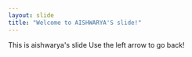 ```yaml
---
layout: slide
title: "Welcome to AISHWARYA'S slide!"
---
```

This is aishwarya's slide
Use the left arrow to go back!
